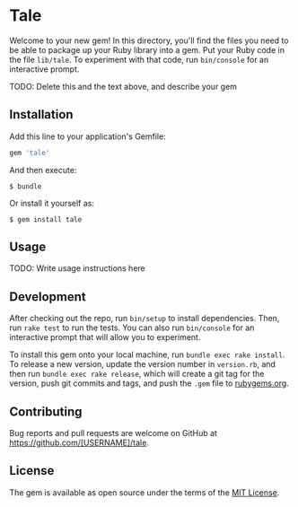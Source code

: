 # Tale

Welcome to your new gem! In this directory, you'll find the files you need to be able to package up your Ruby library into a gem. Put your Ruby code in the file `lib/tale`. To experiment with that code, run `bin/console` for an interactive prompt.

TODO: Delete this and the text above, and describe your gem

## Installation

Add this line to your application's Gemfile:

```ruby
gem 'tale'
```

And then execute:

    $ bundle

Or install it yourself as:

    $ gem install tale

## Usage

TODO: Write usage instructions here

## Development

After checking out the repo, run `bin/setup` to install dependencies. Then, run `rake test` to run the tests. You can also run `bin/console` for an interactive prompt that will allow you to experiment.

To install this gem onto your local machine, run `bundle exec rake install`. To release a new version, update the version number in `version.rb`, and then run `bundle exec rake release`, which will create a git tag for the version, push git commits and tags, and push the `.gem` file to [rubygems.org](https://rubygems.org).

## Contributing

Bug reports and pull requests are welcome on GitHub at https://github.com/[USERNAME]/tale.


## License

The gem is available as open source under the terms of the [MIT License](http://opensource.org/licenses/MIT).

